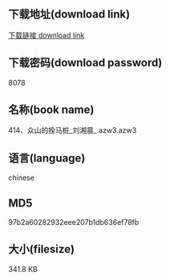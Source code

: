 ## 下载地址(download link)
[下载链接 download link](https://voluble-croquembouche-d321dc.netlify.app/?s=414%E3%80%81%E4%BC%97%E5%B1%B1%E7%9A%84%E6%8B%B4%E9%A9%AC%E6%A1%A9_%E5%88%98%E6%B9%98%E6%99%A8_.azw3)

## 下载密码(download password)
8078

## 名称(book name)
414、众山的拴马桩_刘湘晨_.azw3.azw3

## 语言(language)
chinese

## MD5
97b2a60282932eee207b1db636ef78fb

## 大小(filesize)
341.8 KB
